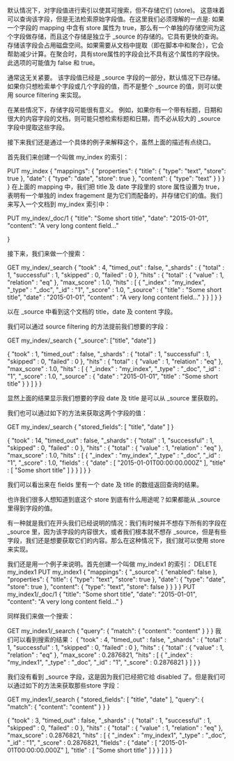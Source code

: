 默认情况下，对字段值进行索引以使其可搜索，但不存储它们 (store)。 这意味着可以查询该字段，但是无法检索原始字段值。在这里我们必须理解的一点是: 如果一个字段的 mapping 中含有 store 属性为 true，那么有一个单独的存储空间为这个字段做存储，而且这个存储是独立于 _source 的存储的。它具有更快的查询。存储该字段会占用磁盘空间。如果需要从文档中提取（即在脚本中和聚合），它会帮助减少计算。在聚合时，具有store属性的字段会比不具有这个属性的字段快。 此选项的可能值为 false 和 true。

通常这无关紧要。 该字段值已经是 _source 字段的一部分，默认情况下已存储。 如果你只想检索单个字段或几个字段的值，而不是整个 _source 的值，则可以使用 source filtering 来实现。

在某些情况下，存储字段可能很有意义。 例如，如果你有一个带有标题，日期和很大的内容字段的文档，则可能只想检索标题和日期，而不必从较大的 _source 字段中提取这些字段。

接下来我们还是通过一个具体的例子来解释这个，虽然上面的描述有点绕口。

首先我们来创建一个叫做 my_index 的索引：

PUT my_index
{
  "mappings": {
    "properties": {
      "title": {
        "type": "text",
        "store": true 
      },
      "date": {
        "type": "date",
        "store": true 
      },
      "content": {
        "type": "text"
      }
    }
  }
}
在上面的 mapping 中，我们把 title 及 date 字段里的 store 属性设置为 true，表明有一个单独的 index fragement 是为它们而配备的，并存储它们的值。我们来写入一个文档到 my_index 索引中：

PUT my_index/_doc/1
{
  "title": "Some short title",
  "date": "2015-01-01",
  "content": "A very long content field..."

}

接下来，我们来做一个搜索：

GET my_index/_search
{
  "took" : 4,
  "timed_out" : false,
  "_shards" : {
    "total" : 1,
    "successful" : 1,
    "skipped" : 0,
    "failed" : 0
  },
  "hits" : {
    "total" : {
      "value" : 1,
      "relation" : "eq"
    },
    "max_score" : 1.0,
    "hits" : [
      {
        "_index" : "my_index",
        "_type" : "_doc",
        "_id" : "1",
        "_score" : 1.0,
        "_source" : {
          "title" : "Some short title",
          "date" : "2015-01-01",
          "content" : "A very long content field..."
        }
      }
    ]
  }
}

以在 _source 中看到这个文档的 title，date 及 content 字段。

我们可以通过 source filtering 的方法提前我们想要的字段：

GET my_index/_search
{
  "_source": ["title", "date"]
}


{
  "took" : 1,
  "timed_out" : false,
  "_shards" : {
    "total" : 1,
    "successful" : 1,
    "skipped" : 0,
    "failed" : 0
  },
  "hits" : {
    "total" : {
      "value" : 1,
      "relation" : "eq"
    },
    "max_score" : 1.0,
    "hits" : [
      {
        "_index" : "my_index",
        "_type" : "_doc",
        "_id" : "1",
        "_score" : 1.0,
        "_source" : {
          "date" : "2015-01-01",
          "title" : "Some short title"
        }
      }
    ]
  }
}

显然上面的结果显示我们想要的字段 date 及 title 是可以从 _source 里获取的。

我们也可以通过如下的方法来获取这两个字段的值：

GET my_index/_search
{
  "stored_fields": [
    "title",
    "date"
  ]
}

{
  "took" : 14,
  "timed_out" : false,
  "_shards" : {
    "total" : 1,
    "successful" : 1,
    "skipped" : 0,
    "failed" : 0
  },
  "hits" : {
    "total" : {
      "value" : 1,
      "relation" : "eq"
    },
    "max_score" : 1.0,
    "hits" : [
      {
        "_index" : "my_index",
        "_type" : "_doc",
        "_id" : "1",
        "_score" : 1.0,
        "fields" : {
          "date" : [
            "2015-01-01T00:00:00.000Z"
          ],
          "title" : [
            "Some short title"
          ]
        }
      }
    ]
  }
}

我们可以看出来在 fields 里有一个 date 及 title 的数组返回查询的结果。

也许我们很多人想知道到底这个 store 到底有什么用途呢？如果都能从 _source 里得到字段的值。

有一种就是我们在开头我们已经说明的情况：我们有时候并不想存下所有的字段在 _source 里，因为该字段的内容很大，或者我们根本就不想存 _source，但是有些字段，我们还是想要获取它们的内容。那么在这种情况下，我们就可以使用 store 来实现。

我们还是用一个例子来说明。首先创建一个叫做 my_index1 的索引：
DELETE my_index1
PUT my_index1
{
  "mappings": {
    "_source": {
      "enabled": false
    },
    "properties": {
      "title": {
        "type": "text",
        "store": true
      },
      "date": {
        "type": "date",
        "store": true
      },
      "content": {
        "type": "text",
        "store": false
      }
    }
  }
}
PUT my_index1/_doc/1
{
  "title": "Some short title",
  "date": "2015-01-01",
  "content": "A very long content field..."
}


同样我们来做一个搜索：

GET my_index1/_search
{
  "query": {
    "match": {
      "content": "content"
    }
  }
}
我们可以看到搜索的结果：
{
  "took" : 4,
  "timed_out" : false,
  "_shards" : {
    "total" : 1,
    "successful" : 1,
    "skipped" : 0,
    "failed" : 0
  },
  "hits" : {
    "total" : {
      "value" : 1,
      "relation" : "eq"
    },
    "max_score" : 0.2876821,
    "hits" : [
      {
        "_index" : "my_index1",
        "_type" : "_doc",
        "_id" : "1",
        "_score" : 0.2876821
      }
    ]
  }
}


我们没有看到 _source 字段，这是因为我们已经把它给 disabled 了。但是我们可以通过如下的方法来获取那些store 字段：

GET my_index1/_search
{
  "stored_fields": [
    "title",
    "date"
  ],
  "query": {
    "match": {
      "content": "content"
    }
  }
}

{
  "took" : 3,
  "timed_out" : false,
  "_shards" : {
    "total" : 1,
    "successful" : 1,
    "skipped" : 0,
    "failed" : 0
  },
  "hits" : {
    "total" : {
      "value" : 1,
      "relation" : "eq"
    },
    "max_score" : 0.2876821,
    "hits" : [
      {
        "_index" : "my_index1",
        "_type" : "_doc",
        "_id" : "1",
        "_score" : 0.2876821,
        "fields" : {
          "date" : [
            "2015-01-01T00:00:00.000Z"
          ],
          "title" : [
            "Some short title"
          ]
        }
      }
    ]
  }
}





